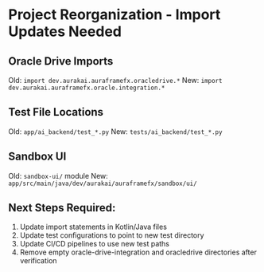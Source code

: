 # Project Reorganization - Import Updates Needed

## Oracle Drive Imports

Old: `import dev.aurakai.auraframefx.oracledrive.*`
New: `import dev.aurakai.auraframefx.oracle.integration.*`

## Test File Locations

Old: `app/ai_backend/test_*.py`
New: `tests/ai_backend/test_*.py`

## Sandbox UI

Old: `sandbox-ui/` module
New: `app/src/main/java/dev/aurakai/auraframefx/sandbox/ui/`

## Next Steps Required:

1. Update import statements in Kotlin/Java files
2. Update test configurations to point to new test directory
3. Update CI/CD pipelines to use new test paths
4. Remove empty oracle-drive-integration and oracledrive directories after verification
